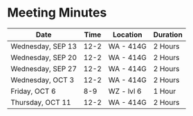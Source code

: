 # Meeting Minutes

| Date          | Time    | Location   | Duration |
|---------------|---------|------------|----------|
|   Wednesday, SEP 13   | 12-2    | WA - 414G  | 2 Hours  |
|   Wednesday, SEP 20   | 12-2    | WA - 414G  | 2 Hours  |
|   Wednesday, SEP 27   | 12-2    | WA - 414G  | 2 Hours  |
|   Wednesday, OCT 3   | 12-2    | WA - 414G  | 2 Hours  |
| Friday, OCT 6 | 8-9 | WZ - lvl 6 | 1 Hour   |
| Thursday, OCT 11 | 12-2    | WA - 414G  | 2 Hours  |
